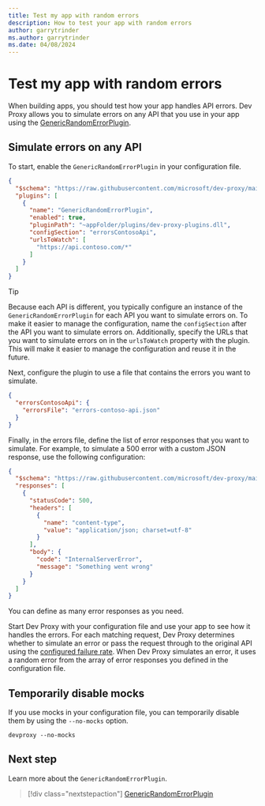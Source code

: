```yaml
---
title: Test my app with random errors
description: How to test your app with random errors
author: garrytrinder
ms.author: garrytrinder
ms.date: 04/08/2024
---
```


# Test my app with random errors

When building apps, you should test how your app handles API errors. Dev Proxy allows you to simulate errors on any API that you use in your app using the [GenericRandomErrorPlugin](../technical-reference/genericrandomerrorplugin.md).

## Simulate errors on any API

To start, enable the `GenericRandomErrorPlugin` in your configuration file.

```json
{
  "$schema": "https://raw.githubusercontent.com/microsoft/dev-proxy/main/schemas/v0.14.1/rc.schema.json",
  "plugins": [
    {
      "name": "GenericRandomErrorPlugin",
      "enabled": true,
      "pluginPath": "~appFolder/plugins/dev-proxy-plugins.dll",
      "configSection": "errorsContosoApi",
      "urlsToWatch": [
        "https://api.contoso.com/*"
      ]
    }
  ]
}
```

> [!TIP]
> Because each API is different, you typically configure an instance of the `GenericRandomErrorPlugin` for each API you want to simulate errors on. To make it easier to manage the configuration, name the `configSection` after the API you want to simulate errors on. Additionally, specify the URLs that you want to simulate errors on in the `urlsToWatch` property with the plugin. This will make it easier to manage the configuration and reuse it in the future.

Next, configure the plugin to use a file that contains the errors you want to simulate.

```json
{
  "errorsContosoApi": {
    "errorsFile": "errors-contoso-api.json"
  }
}
```

Finally, in the errors file, define the list of error responses that you want to simulate. For example, to simulate a 500 error with a custom JSON response, use the following configuration:

```json
{
  "$schema": "https://raw.githubusercontent.com/microsoft/dev-proxy/main/schemas/v0.14.1/genericrandomerrorplugin.schema.json",
  "responses": [
    {
      "statusCode": 500,
      "headers": [
        {
          "name": "content-type",
          "value": "application/json; charset=utf-8"
        }
      ],
      "body": {
        "code": "InternalServerError",
        "message": "Something went wrong"
      }
    }
  ]
}
```

You can define as many error responses as you need.

Start Dev Proxy with your configuration file and use your app to see how it handles the errors. For each matching request, Dev Proxy determines whether to simulate an error or pass the request through to the original API using the [configured failure rate](./change-request-failure-rate.md). When Dev Proxy simulates an error, it uses a random error from the array of error responses you defined in the configuration file.

## Temporarily disable mocks

If you use mocks in your configuration file, you can temporarily disable them by using the `--no-mocks` option.

```console
devproxy --no-mocks
```

## Next step

Learn more about the `GenericRandomErrorPlugin`.

> [!div class="nextstepaction"]
> [GenericRandomErrorPlugin](../technical-reference/genericrandomerrorplugin.md)
